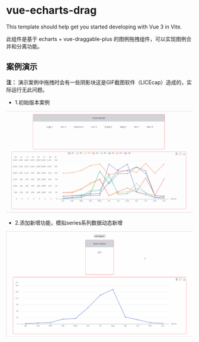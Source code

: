 # vue-echarts-drag

This template should help get you started developing with Vue 3 in Vite.

此组件是基于 echarts + vue-draggable-plus 的图例拖拽组件，可以实现图例合并和分离功能。
## 案例演示
**注：** 演示案例中拖拽时会有一些阴影块这是GIF截图软件（LICEcap）造成的，实际运行无此问题。
* 1.初始版本案例

![demo](./demo.gif)

* 2.添加新增功能，模拟series系列数据动态新增

![demo](./demo1.gif)